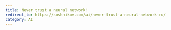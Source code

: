 ```yaml
---
title: Never trust a neural network!
redirect_to: https://soshnikov.com/ai/never-trust-a-neural-network-ru/
category: AI
---
```

